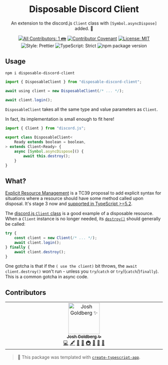 <h1 align="center">Disposable Discord Client</h1>

<p align="center">
	An extension to the discord.js <code>Client</code> class with <code>[Symbol.asyncDispose]</code> added. 🚮
</p>

<p align="center">
	<!-- prettier-ignore-start -->
	<!-- ALL-CONTRIBUTORS-BADGE:START - Do not remove or modify this section -->
	<a href="#contributors" target="_blank"><img alt="All Contributors: 1 👪" src="https://img.shields.io/badge/all_contributors-1_👪-21bb42.svg" /></a>
<!-- ALL-CONTRIBUTORS-BADGE:END -->
	<!-- prettier-ignore-end -->
	<a href="https://github.com/JoshuaKGoldberg/disposable-discord-client/blob/main/.github/CODE_OF_CONDUCT.md" target="_blank"><img alt="Contributor Covenant" src="https://img.shields.io/badge/code_of_conduct-enforced-21bb42" /></a>
	<a href="https://github.com/JoshuaKGoldberg/disposable-discord-client/blob/main/LICENSE.md" target="_blank"><img alt="License: MIT" src="https://img.shields.io/github/license/JoshuaKGoldberg/disposable-discord-client?color=21bb42"></a>
	<img alt="Style: Prettier" src="https://img.shields.io/badge/style-prettier-21bb42.svg" />
	<img alt="TypeScript: Strict" src="https://img.shields.io/badge/typescript-strict-21bb42.svg" />
	<img alt="npm package version" src="https://img.shields.io/npm/v/disposable-discord-client?color=21bb42" />
</p>

## Usage

```shell
npm i disposable-discord-client
```

```ts
import { DisposableClient } from "disposable-discord-client";

await using client = new DisposableClient(/* ... */);

await client.login();
```

`DisposableClient` takes all the same type and value parameters as `Client`.

In fact, its implementation is small enough to fit here!

```ts
import { Client } from "discord.js";

export class DisposableClient<
	Ready extends boolean = boolean,
> extends Client<Ready> {
	async [Symbol.asyncDispose]() {
		await this.destroy();
	}
}
```

## What?

[Explicit Resource Management](https://github.com/tc39/proposal-explicit-resource-management) is a TC39 proposal to add explicit syntax for situations where a resource should have some method called upon disposal.
It's stage 3 now and [supported in TypeScript >=5.2](https://www.typescriptlang.org/docs/handbook/release-notes/typescript-5-2.html#using-declarations-and-explicit-resource-management).

The [discord.js `Client` class](https://discord.js.org/docs/packages/discord.js/main/Client:Class) is a good example of a disposable resource.
When a `Client` instance is no longer needed, its [`destroy()`](https://discord.js.org/docs/packages/discord.js/main/Client:Class#destroy) should generally be called:

```ts
try {
	const client = new Client(/* ... */);
	await client.login();
} finally {
	await client.destroy();
}
```

One gotcha is that if the `( use the client)` bit throws, the `await client.destroy()` won't run - unless you `try`/`catch` or `try`/(`catch`/)`finally`). This is a common gotcha in async code.

## Contributors

<!-- spellchecker: disable -->
<!-- ALL-CONTRIBUTORS-LIST:START - Do not remove or modify this section -->
<!-- prettier-ignore-start -->
<!-- markdownlint-disable -->
<table>
  <tbody>
    <tr>
      <td align="center" valign="top" width="14.28%"><a href="http://www.joshuakgoldberg.com/"><img src="https://avatars.githubusercontent.com/u/3335181?v=4?s=100" width="100px;" alt="Josh Goldberg ✨"/><br /><sub><b>Josh Goldberg ✨</b></sub></a><br /><a href="https://github.com/JoshuaKGoldberg/disposable-discord-client/commits?author=JoshuaKGoldberg" title="Code">💻</a> <a href="#content-JoshuaKGoldberg" title="Content">🖋</a> <a href="https://github.com/JoshuaKGoldberg/disposable-discord-client/commits?author=JoshuaKGoldberg" title="Documentation">📖</a> <a href="#ideas-JoshuaKGoldberg" title="Ideas, Planning, & Feedback">🤔</a> <a href="#infra-JoshuaKGoldberg" title="Infrastructure (Hosting, Build-Tools, etc)">🚇</a> <a href="#maintenance-JoshuaKGoldberg" title="Maintenance">🚧</a> <a href="#projectManagement-JoshuaKGoldberg" title="Project Management">📆</a> <a href="#tool-JoshuaKGoldberg" title="Tools">🔧</a></td>
    </tr>
  </tbody>
</table>

<!-- markdownlint-restore -->
<!-- prettier-ignore-end -->

<!-- ALL-CONTRIBUTORS-LIST:END -->
<!-- spellchecker: enable -->

<!-- You can remove this notice if you don't want it 🙂 no worries! -->

> 💙 This package was templated with [`create-typescript-app`](https://github.com/JoshuaKGoldberg/create-typescript-app).
